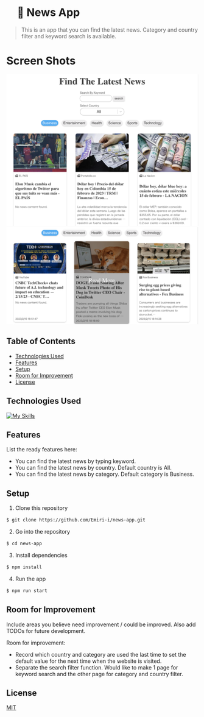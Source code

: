 # 　:newspaper: News App 　

> This is an app that you can find the latest news. Category and country filter and keyword search is available.

# Screen Shots

![image](./src/img/screenshot01.png)
![image](./src/img/screenshot02.png)

## Table of Contents

- [Technologies Used](#technologies-used)
- [Features](#features)
- [Setup](#setup)
- [Room for Improvement](#room-for-improvement)
- [License](#license)

## Technologies Used

[![My Skills](https://skillicons.dev/icons?i=react,ts,js,html,css,git,github)](https://skillicons.dev)

## Features

List the ready features here:

- You can find the latest news by typing keyword.
- You can find the latest news by country. Default country is All.
- You can find the latest news by category. Default category is Business.

## Setup

1. Clone this repository

```bash
$ git clone https://github.com/Emiri-i/news-app.git
```

2. Go into the repository

```bash
$ cd news-app
```

3. Install dependencies

```bash
$ npm install
```

4. Run the app

```bash
$ npm run start
```

## Room for Improvement

Include areas you believe need improvement / could be improved. Also add TODOs for future development.

Room for improvement:

- Record which country and category are used the last time to set the default value for the next time when the website is visited.
- Separate the search filter function. Would like to make 1 page for keyword search and the other page for category and country filter.

## License

[MIT](https://choosealicense.com/licenses/mit/)
